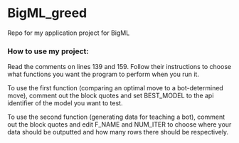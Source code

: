 # BigML_greed
Repo for my application project for BigML

### How to use my project:
Read the comments on lines 139 and 159. Follow their instructions to choose what functions you want the program to perform when you run it.

To use the first function (comparing an optimal move to a bot-determined move), comment out the block quotes and set BEST_MODEL to the api identifier of the model you want to test.

To use the second function (generating data for teaching a bot), comment out the block quotes and edit F_NAME and NUM_ITER to choose where your data should be outputted and how many rows there should be respectively.
